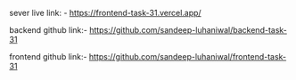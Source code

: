 sever live link: - https://frontend-task-31.vercel.app/



backend github link:- https://github.com/sandeep-luhaniwal/backend-task-31





 frontend github link:- https://github.com/sandeep-luhaniwal/frontend-task-31
